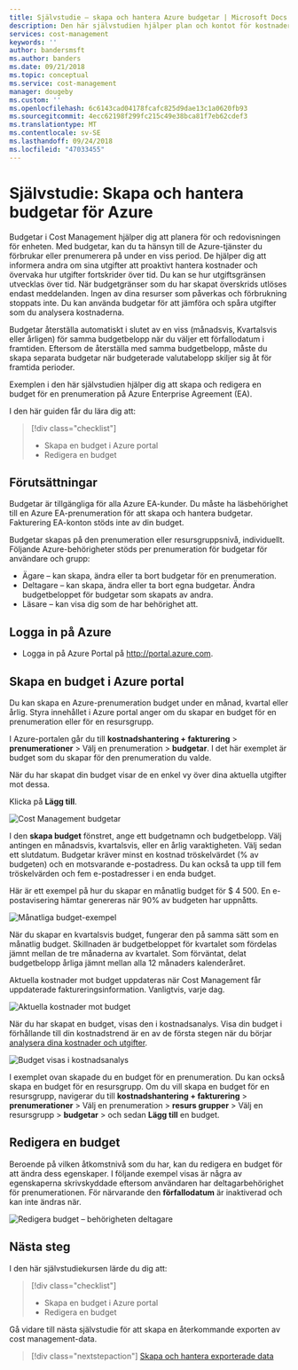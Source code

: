 ```yaml
---
title: Självstudie – skapa och hantera Azure budgetar | Microsoft Docs
description: Den här självstudien hjälper plan och kontot för kostnaderna för Azure-tjänster som du förbrukar.
services: cost-management
keywords: ''
author: bandersmsft
ms.author: banders
ms.date: 09/21/2018
ms.topic: conceptual
ms.service: cost-management
manager: dougeby
ms.custom: ''
ms.openlocfilehash: 6c6143cad04178fcafc825d9dae13c1a0620fb93
ms.sourcegitcommit: 4ecc62198f299fc215c49e38bca81f7eb62cdef3
ms.translationtype: MT
ms.contentlocale: sv-SE
ms.lasthandoff: 09/24/2018
ms.locfileid: "47033455"
---
```

# <a name="tutorial-create-and-manage-azure-budgets"></a>Självstudie: Skapa och hantera budgetar för Azure

Budgetar i Cost Management hjälper dig att planera för och redovisningen för enheten. Med budgetar, kan du ta hänsyn till de Azure-tjänster du förbrukar eller prenumerera på under en viss period. De hjälper dig att informera andra om sina utgifter att proaktivt hantera kostnader och övervaka hur utgifter fortskrider över tid. Du kan se hur utgiftsgränsen utvecklas över tid. När budgetgränser som du har skapat överskrids utlöses endast meddelanden. Ingen av dina resurser som påverkas och förbrukning stoppats inte. Du kan använda budgetar för att jämföra och spåra utgifter som du analysera kostnaderna.

Budgetar återställa automatiskt i slutet av en viss (månadsvis, Kvartalsvis eller årligen) för samma budgetbelopp när du väljer ett förfallodatum i framtiden. Eftersom de återställa med samma budgetbelopp, måste du skapa separata budgetar när budgeterade valutabelopp skiljer sig åt för framtida perioder.

Exemplen i den här självstudien hjälper dig att skapa och redigera en budget för en prenumeration på Azure Enterprise Agreement (EA).

I den här guiden får du lära dig att:

> [!div class="checklist"]
> * Skapa en budget i Azure portal
> * Redigera en budget

## <a name="prerequisites"></a>Förutsättningar

Budgetar är tillgängliga för alla Azure EA-kunder. Du måste ha läsbehörighet till en Azure EA-prenumeration för att skapa och hantera budgetar. Fakturering EA-konton stöds inte av din budget.

Budgetar skapas på den prenumeration eller resursgruppsnivå, individuellt. Följande Azure-behörigheter stöds per prenumeration för budgetar för användare och grupp:

- Ägare – kan skapa, ändra eller ta bort budgetar för en prenumeration.
- Deltagare – kan skapa, ändra eller ta bort egna budgetar. Ändra budgetbeloppet för budgetar som skapats av andra.
- Läsare – kan visa dig som de har behörighet att.

## <a name="sign-in-to-azure"></a>Logga in på Azure

- Logga in på Azure Portal på http://portal.azure.com.

## <a name="create-a-budget-in-the-azure-portal"></a>Skapa en budget i Azure portal

Du kan skapa en Azure-prenumeration budget under en månad, kvartal eller årlig. Styra innehållet i Azure portal anger om du skapar en budget för en prenumeration eller för en resursgrupp.

I Azure-portalen går du till **kostnadshantering + fakturering** &gt; **prenumerationer** &gt; Välj en prenumeration &gt; **budgetar**. I det här exemplet är budget som du skapar för den prenumeration du valde.

När du har skapat din budget visar de en enkel vy över dina aktuella utgifter mot dessa.

Klicka på **Lägg till**.

![Cost Management budgetar](./media/tutorial-acm-create-budgets/budgets01.png)

I den **skapa budget** fönstret, ange ett budgetnamn och budgetbelopp. Välj antingen en månadsvis, kvartalsvis, eller en årlig varaktigheten. Välj sedan ett slutdatum. Budgetar kräver minst en kostnad tröskelvärdet (% av budgeten) och en motsvarande e-postadress. Du kan också ta upp till fem tröskelvärden och fem e-postadresser i en enda budget.

Här är ett exempel på hur du skapar en månatlig budget för $ 4 500. En e-postavisering hämtar genereras när 90% av budgeten har uppnåtts.

![Månatliga budget-exempel](./media/tutorial-acm-create-budgets/monthly-budget01.png)

När du skapar en kvartalsvis budget, fungerar den på samma sätt som en månatlig budget. Skillnaden är budgetbeloppet för kvartalet som fördelas jämnt mellan de tre månaderna av kvartalet. Som förväntat, delat budgetbelopp årliga jämnt mellan alla 12 månaders kalenderåret.

Aktuella kostnader mot budget uppdateras när Cost Management får uppdaterade faktureringsinformation. Vanligtvis, varje dag.

![Aktuella kostnader mot budget](./media/tutorial-acm-create-budgets/budgets-current-spending.png)

När du har skapat en budget, visas den i kostnadsanalys. Visa din budget i förhållande till din kostnadstrend är en av de första stegen när du börjar [analysera dina kostnader och utgifter](quick-acm-cost-analysis.md).

![Budget visas i kostnadsanalys](./media/tutorial-acm-create-budgets/cost-analysis.png)

I exemplet ovan skapade du en budget för en prenumeration. Du kan också skapa en budget för en resursgrupp. Om du vill skapa en budget för en resursgrupp, navigerar du till **kostnadshantering + fakturering** &gt; **prenumerationer** &gt; Välj en prenumeration > **resurs grupper** > Välj en resursgrupp > **budgetar** > och sedan **Lägg till** en budget.

## <a name="edit-a-budget"></a>Redigera en budget

Beroende på vilken åtkomstnivå som du har, kan du redigera en budget för att ändra dess egenskaper. I följande exempel visas är några av egenskaperna skrivskyddade eftersom användaren har deltagarbehörighet för prenumerationen. För närvarande den **förfallodatum** är inaktiverad och kan inte ändras när.

![Redigera budget – behörigheten deltagare](./media/tutorial-acm-create-budgets/edit-budget.png)


## <a name="next-steps"></a>Nästa steg

I den här självstudiekursen lärde du dig att:

> [!div class="checklist"]
> * Skapa en budget i Azure portal
> * Redigera en budget

Gå vidare till nästa självstudie för att skapa en återkommande exporten av cost management-data.

> [!div class="nextstepaction"]
> [Skapa och hantera exporterade data](tutorial-export-acm-data.md)
